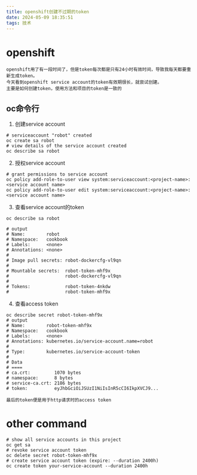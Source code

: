 ```yaml
---
title: openshift创建不过期的token
date: 2024-05-09 18:35:51
tags: 技术
---
```


# openshift

	openshift用了有一段时间了，但是token每次都是只有24小时有效时间，导致我每天都要重新生成token。
	今天看到openshift service account的token有效期很长，就尝试创建。
	主要是如何创建token，使用方法和项目的token是一致的

## oc命令行
1. 创建service account
```shell
# serviceaccount "robot" created
oc create sa robot
# view details of the service account created
oc describe sa robot
```

2. 授权service account
```shell
# grant permissions to service account
oc policy add-role-to-user view system:serviceaccount:<project-name>:<service account name>
oc policy add-role-to-user edit system:serviceaccount:<project-name>:<service account name>
```

3. 查看service account的token
```shell
oc describe sa robot

# output
# Name:        robot
# Namespace:   cookbook
# Labels:      <none>
# Annotations: <none>
#
# Image pull secrets: robot-dockercfg-vl9qn
#
# Mountable secrets:  robot-token-mhf9x
#                     robot-dockercfg-vl9qn
#
# Tokens:             robot-token-4nkdw
#                     robot-token-mhf9x
```

4. 查看access token
```shell
oc describe secret robot-token-mhf9x
# output
# Name:        robot-token-mhf9x
# Namespace:   cookbook
# Labels:      <none>
# Annotations: kubernetes.io/service-account.name=robot
#
# Type:        kubernetes.io/service-account-token
#
# Data
# ====
# ca.crt:         1070 bytes
# namespace:      8 bytes
# service-ca.crt: 2186 bytes
# token:          eyJhbGciOiJSUzI1NiIsInR5cCI6IkpXVCJ9...
```
	最后的token便是用于http请求时的access token


# other command
```shell
# show all service accounts in this project
oc get sa
# revoke service account token
oc delete secret robot-token-mhf9x
# create service account token (expire: --duration 2400h)
oc create token your-service-account --duration 2400h
```